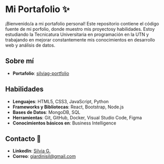 # Mi Portafolio ✨

¡Bienvenido/a a mi portafolio personal! Este repositorio contiene el código fuente de mi porfolio, donde muestro mis proyectosy habilidades. Estoy estudiando la Tecnicatura Universitaria en programación en la UTN y trabajando en mejorar constantemente mis conocimientos en desarrollo web y análisis de datos.

## Sobre mí

- **Portafolio**: [silviag-portfolio](https://porfolio-silviag.netlify.app/)


## Habilidades

- **Lenguajes**: HTML5, CSS3, JavaScript, Python
- **Frameworks y Bibliotecas**: React, Bootstrap, Node.js
- **Bases de Datos**: MongoDB, SQL
- **Herramientas**: Git, GitHub, Docker, Visual Studio Code, Figma
- **Conocimientos básicos en**: Business Intelligence

## Contacto 📧

- **LinkedIn**: [Silvia G.](https://ar.linkedin.com/in/silviagiardini)
- **Correo**: [giardinisil@gmail.com](mailto:giardinisil@gmail.com)
